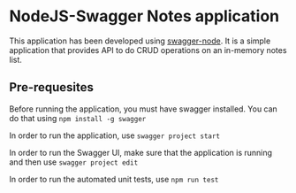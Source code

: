 # NodeJS-Swagger Notes application
This application has been developed using [swagger-node](https://github.com/swagger-api/swagger-node). It is a simple application that provides API to do CRUD operations on an in-memory notes list.

## Pre-requesites
Before running the application, you must have swagger installed. You can do that using
`npm install -g swagger`

In order to run the application, use
`swagger project start`

In order to run the Swagger UI, make sure that the application is running and then use
`swagger project edit`

In order to run the automated unit tests, use
`npm run test`